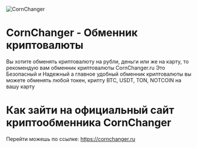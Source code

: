 ![CornChanger](https://i.imgur.com/b2kgvOU.png)
# CornChanger - Обменник криптовалюты
Вы хотите обменять криптовалюту на рубли, деньги или же на карту, то рекомендую вам обменник криптовалюты CornChanger.ru
Это Безопасный и Надежный а главное удобный обменник криптовалюты вы можете обменять любой токен, крипту BTC, USDT, TON, NOTCOIN на вашу карту
# Как зайти на официальный сайт криптообменника CornChanger
Перейти можешь по ссылке: https://cornchanger.ru
